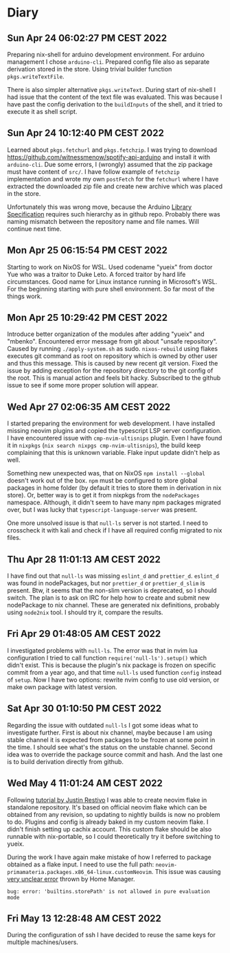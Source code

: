 # Diary

## Sun Apr 24 06:02:27 PM CEST 2022

Preparing nix-shell for arduino development environment. For arduino management
I chose `arduino-cli`. Prepared config file also as separate derivation stored
in the store. Using trivial builder function `pkgs.writeTextFile`.

There is also simpler alternative `pkgs.writeText`. During start of nix-shell I
had issue that the content of the text file was evaluated. This was because I
have past the config derivation to the `buildInputs` of the shell, and it tried
to execute it as shell script.

## Sun Apr 24 10:12:40 PM CEST 2022

Learned about `pkgs.fetchurl` and `pkgs.fetchzip`. I was trying to download
https://github.com/witnessmenow/spotify-api-arduino and install it with
`arduino-cli`. Due some errors, I (wrongly) assumed that the zip package must
have content of `src/`. I have follow example of `fetchzip` implementation and
wrote my own `postFetch` for the `fetchurl` where I have extracted the
downloaded zip file and create new archive which was placed in the store.

Unfortunately this was wrong move, because the Arduino [Library
Specification](https://arduino.github.io/arduino-cli/0.19/library-specification/)
requires such hierarchy as in github repo. Probably there was naming mismatch
between the repository name and file names. Will continue next time.

## Mon Apr 25 06:15:54 PM CEST 2022

Starting to work on NixOS for WSL. Used codename "yueix" from doctor Yue who
was a traitor to Duke Leto. A forced traitor by hard life circumstances. Good
name for Linux instance running in Microsoft's WSL. For the beginning starting
with pure shell environment. So far most of the things work.

## Mon Apr 25 10:29:42 PM CEST 2022

Introduce better organization of the modules after adding "yueix" and "mbenko".
Encountered error message from git about "unsafe repository". Caused by running
`./apply-system.sh` as sudo. `nixos-rebuild` using flakes executes git command
as root on repository which is owned by other user and thus this message. This
is caused by new recent git version. Fixed the issue by adding exception for
the repository directory to the git config of the root. This is manual action
and feels bit hacky. Subscribed to the github issue to see if some more proper
solution will appear.

## Wed Apr 27 02:06:35 AM CEST 2022

I started preparing the environment for web development. I have installed
missing neovim plugins and copied the typescript LSP server configuration. I
have encountered issue with `cmp-nvim-ultisnips` plugin. Even I have found it
in `nixpkgs` (`nix search nixpgs cmp-nvim-ultisnips`), the build keep
complaining that this is unknown variable. Flake input update didn't help as
well.

Something new unexpected was, that on NixOS `npm install --global` doesn't work
out of the box. `npm` must be configured to store global packages in home
folder (by default it tries to store them in derivation in nix store). Or,
better way is to get it from nixpkgs from the `nodePackages` namespace.
Although, it didn't seem to have many npm packages migrated over, but I was
lucky that `typescript-language-server` was present.

One more unsolved issue is that `null-ls` server is not started. I need to
crosscheck it with kali and check if I have all required config migrated to nix
files.

## Thu Apr 28 11:01:13 AM CEST 2022

I have find out that `null-ls` was missing `eslint_d` and `prettier_d`.
`eslint_d` was found in nodePackages, but nor `prettier_d` or `prettier_d_slim`
is present.  Btw, it seems that the non-slim version is deprecated, so I should
switch. The plan is to ask on IRC for help how to create and submit new
  nodePackage to nix channel. These are generated nix definitions, probably
  using `node2nix` tool. I should try it, compare the results.

## Fri Apr 29 01:48:05 AM CEST 2022

I investigated problems with `null-ls`. The error was that in nvim lua
configuration I tried to call function `require('null-ls').setup()` which
didn't exist. This is because the plugin's nix package is frozen on specific
commit from a year ago, and that time `null-ls` used function `config` instead
of `setup`. Now I have two options: rewrite nvim config to use old version, or
make own package with latest version. 

## Sat Apr 30 01:10:50 PM CEST 2022

Regarding the issue with outdated `null-ls` I got some ideas what to
investigate further. First is about nix channel, maybe because I am using
stable channel it is expected from packages to be frozen at some point in the
time. I should see what's the status on the unstable channel. Second idea was
to override the package source commit and hash. And the last one is to build
derivation directly from github.

## Wed May  4 11:01:24 AM CEST 2022

Following [tutorial by Justin
Restivo](https://justin.restivo.me/posts/2021-10-24-neovim-nix.html) I was able
to create neovim flake in standalone repository. It's based on official neovim
flake which can be obtained from any revision, so updating to nightly builds is
now no problem to do. Plugins and config is already baked in my custom neovim
flake. I didn't finish setting up cachix account. This custom flake should be
also runnable with nix-portable, so I could theoretically try it before
switching to yueix.

During the work I have again make mistake of how I referred to package obtained
as a flake input. I need to use the full path:
`neovim-primamateria.packages.x86_64-linux.customNeovim`. This issue was
causing [very unclear
error](https://github.com/nix-community/home-manager/issues/2409) thrown by
Home Manager.

```
bug: error: 'builtins.storePath' is not allowed in pure evaluation mode
```

## Fri May 13 12:28:48 AM CEST 2022

During the configuration of ssh I have decided to reuse the same keys for
multiple machines/users.

